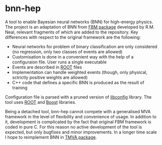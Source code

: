 bnn-hep
=======

A tool to enable Bayesian neural networks (BNN) for high-energy physics. The project is an adaptation of BNN from
[FBM package](http://www.cs.toronto.edu/~radford/fbm.software.html) developed by R.M. Neal, relevant fragments of which
are added to the repository. Key differences with respect to the original framework are the following:
 * Neural networks for problem of binary classification are only considered (no regression, only two classes of events
   are allowed)
 * Customisation is done in a convenient way with the help of a configuraion file. User runs a single executable
 * Events are described in [ROOT](http://root.cern.ch) files
 * Implementation can handle weighted events (though, only physical, sctrictly positive weights are allowed)
 * C++ code that defines a specific BNN is produced as the result of training

Configuration file is parsed with a pruned version of [libconfig](http://www.hyperrealm.com/libconfig/) library. The tool
uses [ROOT](http://root.cern.ch) and [Boost](http://www.boost.org) libraries.

Being a detached tool, bnn-hep cannot compete with a generalised MVA framework in the level of flexibility and convenience
of usage. In addition to it, development is complicated by the fact that original FBM framework is coded in pure C. For
this reason no active development of the tool is expected, but only bugfixes and minor improvements. In a longer time
scale I hope to reimplement BNN in [TMVA package](http://tmva.sourceforge.net/).
